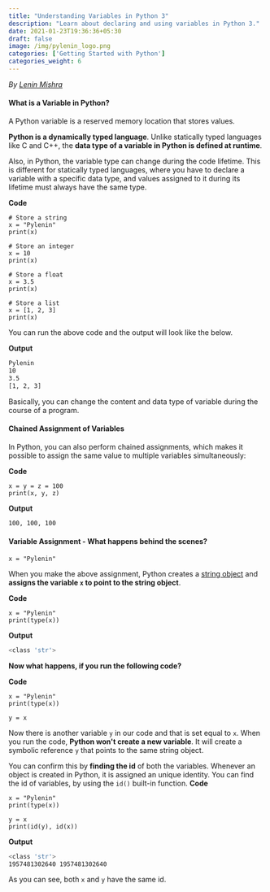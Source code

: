 ```yaml
---
title: "Understanding Variables in Python 3"
description: "Learn about declaring and using variables in Python 3."
date: 2021-01-23T19:36:36+05:30
draft: false
image: /img/pylenin_logo.png
categories: ['Getting Started with Python']
categories_weight: 6
---
```

<div class="sharethis-inline-follow-buttons"></div>

*By [Lenin Mishra](https://www.pylenin.com/authors/#lenin-mishra)*

#### What is a Variable in Python?

A Python variable is a reserved memory location that stores values.

**Python is a dynamically typed language**. 
Unlike statically typed languages like C and C++, 
the **data type of a variable in Python is defined at runtime**. 

Also, in Python, the variable type can change during 
the code lifetime. 
This is different for statically typed languages, 
where you have to declare a variable with a specific data type, 
and values assigned to it during its lifetime must always have the same type.

**Code**

```python3
# Store a string
x = "Pylenin"
print(x)

# Store an integer
x = 10
print(x)

# Store a float
x = 3.5
print(x)

# Store a list
x = [1, 2, 3]
print(x)
```

You can run the above code and the output will look like the below.

**Output**

```bash
Pylenin
10
3.5
[1, 2, 3]
```

Basically, you can change the content and data type of variable during the course of a program.

<script async src="https://pagead2.googlesyndication.com/pagead/js/adsbygoogle.js"></script>
<!-- Horizontal display ad Pylenin -->
<ins class="adsbygoogle"
     style="display:block"
     data-ad-client="ca-pub-6088392832221933"
     data-ad-slot="8875064651"
     data-ad-format="auto"
     data-full-width-responsive="true"></ins>
<script>
     (adsbygoogle = window.adsbygoogle || []).push({});
</script>

#### Chained Assignment of Variables

In Python, you can also perform chained assignments, 
which makes it possible to assign the same value to 
multiple variables simultaneously:

**Code**

```python3
x = y = z = 100
print(x, y, z)
```

**Output**

```bash
100, 100, 100
```

#### Variable Assignment - What happens behind the scenes?

```python3
x = "Pylenin"
```

When you make the above assignment, Python creates a [string object](https://www.pylenin.com/categories/python-strings/) and **assigns the variable `x` to point to the string object**.

**Code**

```python3
x = "Pylenin"
print(type(x))
```

**Output**

```bash
<class 'str'>
```

**Now what happens, if you run the following code?**

**Code**

```python3
x = "Pylenin"
print(type(x))

y = x
```

Now there is another variable `y` in our code and that is set equal to `x`.
When you run the code, **Python won't create a new variable**. 
It will create a symbolic reference `y` that points to the same string object.

You can confirm this by **finding the id** of both the variables. Whenever an object is created in Python, it is assigned an unique identity.
You can find the id of variables, by using the `id()` built-in function.
**Code**

```python3
x = "Pylenin"
print(type(x))

y = x
print(id(y), id(x))
```

**Output**

```bash
<class 'str'>
1957481302640 1957481302640
```

As you can see, both `x` and `y` have the same id.